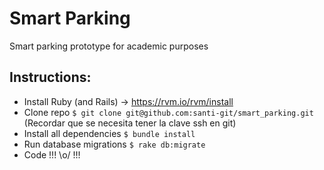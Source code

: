 # Smart Parking
Smart parking prototype for academic purposes

## Instructions:
- Install Ruby (and Rails) -> https://rvm.io/rvm/install
- Clone repo ```$ git clone git@github.com:santi-git/smart_parking.git ``` (Recordar que se necesita tener la clave ssh en git)
- Install all dependencies ```$ bundle install ```
- Run database migrations ```$ rake db:migrate ```
- Code !!! \o/ !!!

